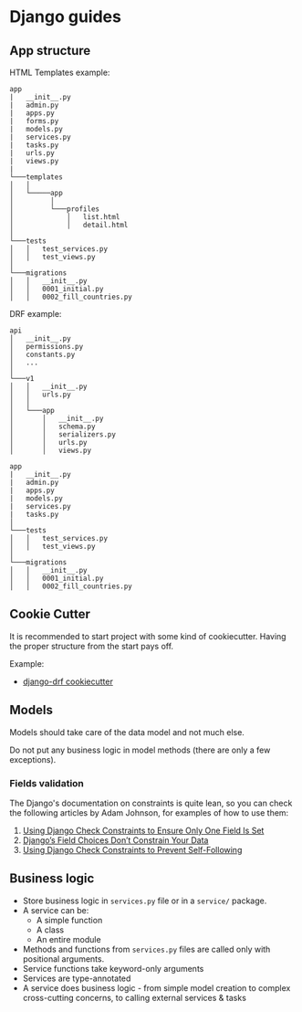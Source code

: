 # Django guides


## App structure

HTML Templates example:
```
app
|   __init__.py
|   admin.py
|   apps.py
|   forms.py
|   models.py
|   services.py
|   tasks.py
|   urls.py
|   views.py
|
└───templates
│   │
│   └─────app
│         │
│         └───profiles
│             │   list.html
│             │   detail.html
│
└───tests
│   │   test_services.py
│   │   test_views.py
│
└───migrations
│   │   __init__.py
│   │   0001_initial.py
│   │   0002_fill_countries.py
```

DRF example:
```
api
│   __init__.py
│   permissions.py
│   constants.py
│   ...
│
└───v1
│   │   __init__.py
│   │   urls.py
│   │
│   └───app
│       │   __init__.py
│       │   schema.py
│       │   serializers.py
│       │   urls.py
│       │   views.py
```
```
app
|   __init__.py
|   admin.py
|   apps.py
|   models.py
|   services.py
|   tasks.py
│
└───tests
│   │   test_services.py
│   │   test_views.py
│
└───migrations
│   │   __init__.py
│   │   0001_initial.py
│   │   0002_fill_countries.py
```

## Cookie Cutter
It is recommended to start project with some kind of cookiecutter.
Having the proper structure from the start pays off.

Example:
- [django-drf cookiecutter](https://github.com/ReznikovRoman/cookiecutter-django-drf)

## Models
Models should take care of the data model and not much else.

Do not put any business logic in model methods (there are only a few exceptions).

### Fields validation

The Django's documentation on constraints is quite lean,
so you can check the following articles by Adam Johnson, for examples of how to use them:

1. [Using Django Check Constraints to Ensure Only One Field Is Set](https://adamj.eu/tech/2020/03/25/django-check-constraints-one-field-set/)
2. [Django’s Field Choices Don’t Constrain Your Data](https://adamj.eu/tech/2020/01/22/djangos-field-choices-dont-constrain-your-data/)
3. [Using Django Check Constraints to Prevent Self-Following](https://adamj.eu/tech/2021/02/26/django-check-constraints-prevent-self-following/)

## Business logic
- Store business logic in `services.py` file or in a `service/` package.
- A service can be:
  - A simple function
  - A class
  - An entire module
- Methods and functions from `services.py` files are called only with positional arguments.
- Service functions take keyword-only arguments
- Services are type-annotated
- A service does business logic - from simple model creation to complex cross-cutting concerns, to calling external services & tasks
